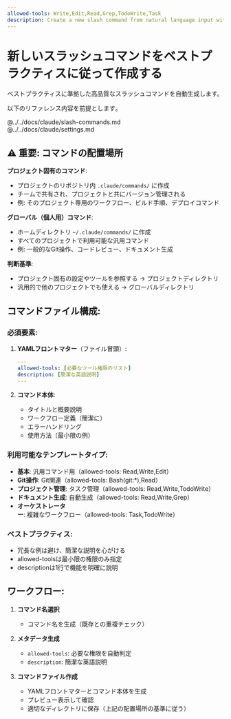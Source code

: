 ```yaml
---
allowed-tools: Write,Edit,Read,Grep,TodoWrite,Task
description: Create a new slash command from natural language input with best practices
---
```


# 新しいスラッシュコマンドをベストプラクティスに従って作成する

ベストプラクティスに準拠した高品質なスラッシュコマンドを自動生成します。

以下のリファレンス内容を前提とします｡

@../../docs/claude/slash-commands.md  
@../../docs/claude/settings.md

## ⚠️ 重要: コマンドの配置場所

**プロジェクト固有のコマンド**:

- プロジェクトのリポジトリ内 `.claude/commands/` に作成
- チームで共有され、プロジェクトと共にバージョン管理される
- 例: そのプロジェクト専用のワークフロー、ビルド手順、デプロイコマンド

**グローバル（個人用）コマンド**:

- ホームディレクトリ `~/.claude/commands/` に作成
- すべてのプロジェクトで利用可能な汎用コマンド
- 例: 一般的なGit操作、コードレビュー、ドキュメント生成

**判断基準**:

- プロジェクト固有の設定やツールを参照する → プロジェクトディレクトリ
- 汎用的で他のプロジェクトでも使える → グローバルディレクトリ

## コマンドファイル構成:

### 必須要素:

1. **YAMLフロントマター**（ファイル冒頭）:

   ```yaml
   ---
   allowed-tools: [必要なツール権限のリスト]
   description: [簡潔な英語説明]
   ---
   ```

2. **コマンド本体**:
   - タイトルと概要説明
   - ワークフロー定義（簡潔に）
   - エラーハンドリング
   - 使用方法（最小限の例）

### 利用可能なテンプレートタイプ:

- **基本**: 汎用コマンド用（allowed-tools: Read,Write,Edit）
- **Git操作**: Git関連（allowed-tools: Bash(git:\*),Read）
- **プロジェクト管理**: タスク管理（allowed-tools: Read,Write,TodoWrite）
- **ドキュメント生成**: 自動生成（allowed-tools: Read,Write,Grep）
- **オーケストレーター**: 複雑なワークフロー（allowed-tools: Task,TodoWrite）

### ベストプラクティス:

- 冗長な例は避け、簡潔な説明を心がける
- allowed-toolsは最小限の権限のみ指定
- descriptionは1行で機能を明確に説明

## ワークフロー:

1. **コマンド名選択**
   - コマンド名を生成（既存との重複チェック）

2. **メタデータ生成**
   - `allowed-tools`: 必要な権限を自動判定
   - `description`: 簡潔な英語説明

3. **コマンドファイル作成**
   - YAMLフロントマターとコマンド本体を生成
   - プレビュー表示して確認
   - 適切なディレクトリに保存（上記の配置場所の基準に従う）
